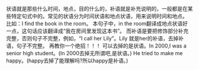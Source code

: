 状语就是那些什么时间，地点，目的什么的，补语就是补充说明的，一般都是在某些特定句式中的。常见的状语分为时间状语和地点状语，用来说明时间和地点。
比如：I find the book in the room。 本句子中，in the room翻译成地点状语好一点，这句话应该翻译成“我在房间里发现这本书”。
而补语是要把修饰部分补充完整，否则句子不完整，例如，“I call her Lily”。Lily 就是her的补语，去掉补语，句子不完整。 再教你一个绝招！！！
可以去掉的是状语。In 2000,I was a senior high student。(In 2000去掉无所谓吧,是状语。) He tried to make me happy。(happy去掉了能理解吗?所以happy是补语。)
